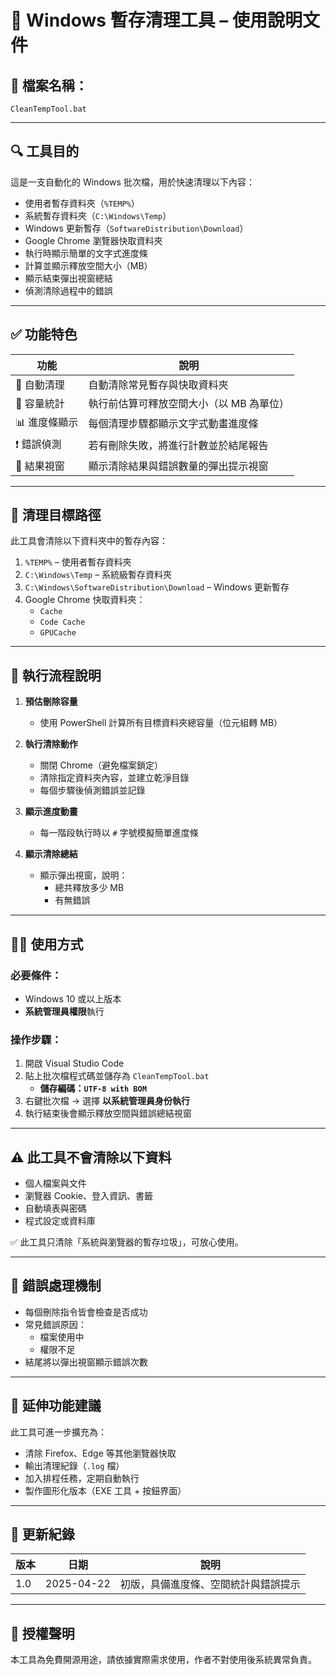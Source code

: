 # 🧹 Windows 暫存清理工具 – 使用說明文件

## 📄 檔案名稱：
`CleanTempTool.bat`

---

## 🔍 工具目的

這是一支自動化的 Windows 批次檔，用於快速清理以下內容：

- 使用者暫存資料夾（`%TEMP%`）
- 系統暫存資料夾（`C:\Windows\Temp`）
- Windows 更新暫存（`SoftwareDistribution\Download`）
- Google Chrome 瀏覽器快取資料夾
- 執行時顯示簡單的文字式進度條
- 計算並顯示釋放空間大小（MB）
- 顯示結束彈出視窗總結
- 偵測清除過程中的錯誤

---

## ✅ 功能特色

| 功能               | 說明                                                  |
|--------------------|--------------------------------------------------------|
| 🔧 自動清理         | 自動清除常見暫存與快取資料夾                           |
| 📏 容量統計         | 執行前估算可釋放空間大小（以 MB 為單位）               |
| 📊 進度條顯示       | 每個清理步驟都顯示文字式動畫進度條                     |
| ❗ 錯誤偵測         | 若有刪除失敗，將進行計數並於結尾報告                   |
| 💬 結果視窗         | 顯示清除結果與錯誤數量的彈出提示視窗                   |

---

## 📁 清理目標路徑

此工具會清除以下資料夾中的暫存內容：

1. `%TEMP%` – 使用者暫存資料夾  
2. `C:\Windows\Temp` – 系統級暫存資料夾  
3. `C:\Windows\SoftwareDistribution\Download` – Windows 更新暫存  
4. Google Chrome 快取資料夾：
   - `Cache`
   - `Code Cache`
   - `GPUCache`

---

## 🧪 執行流程說明

1. **預估刪除容量**
   - 使用 PowerShell 計算所有目標資料夾總容量（位元組轉 MB）

2. **執行清除動作**
   - 關閉 Chrome（避免檔案鎖定）
   - 清除指定資料夾內容，並建立乾淨目錄
   - 每個步驟後偵測錯誤並記錄

3. **顯示進度動畫**
   - 每一階段執行時以 `#` 字號模擬簡單進度條

4. **顯示清除總結**
   - 顯示彈出視窗，說明：
     - 總共釋放多少 MB
     - 有無錯誤

---

## 🧑‍💻 使用方式

### 必要條件：
- Windows 10 或以上版本
- **系統管理員權限**執行

### 操作步驟：

1. 開啟 Visual Studio Code
2. 貼上批次檔程式碼並儲存為 `CleanTempTool.bat`
   - **儲存編碼：`UTF-8 with BOM`**
3. 右鍵批次檔 → 選擇 **以系統管理員身份執行**
4. 執行結束後會顯示釋放空間與錯誤總結視窗

---

## ⚠️ 此工具不會清除以下資料

- 個人檔案與文件
- 瀏覽器 Cookie、登入資訊、書籤
- 自動填表與密碼
- 程式設定或資料庫

✅ 此工具只清除「系統與瀏覽器的暫存垃圾」，可放心使用。

---

## 💬 錯誤處理機制

- 每個刪除指令皆會檢查是否成功
- 常見錯誤原因：
  - 檔案使用中
  - 權限不足
- 結尾將以彈出視窗顯示錯誤次數

---

## 🧰 延伸功能建議

此工具可進一步擴充為：

- 清除 Firefox、Edge 等其他瀏覽器快取
- 輸出清理紀錄（`.log` 檔）
- 加入排程任務，定期自動執行
- 製作圖形化版本（EXE 工具 + 按鈕界面）

---

## 📝 更新紀錄

| 版本 | 日期       | 說明                                |
|------|------------|-------------------------------------|
| 1.0  | 2025-04-22 | 初版，具備進度條、空間統計與錯誤提示 |

---

## 📂 授權聲明

本工具為免費開源用途，請依據實際需求使用，作者不對使用後系統異常負責。
